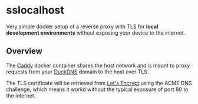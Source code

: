 # sslocalhost

Very simple docker setup of a reverse proxy with TLS for **local development environments** without exposing your device to the internet.

## Overview

The [Caddy](https://github.com/caddyserver/caddy) docker container shares the host network and is meant to proxy requests from your [DuckDNS](https://www.duckdns.org/) domain to the host over TLS.

The TLS certificate will be retrieved from [Let's Encrypt](https://letsencrypt.org/) using the ACME DNS challenge, which means it workd without the typical exposure of port 80 to the internet.
